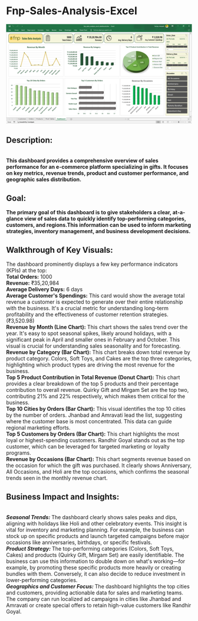 # Fnp-Sales-Analysis-Excel

<img alt="dashboard_image" src="https://github.com/tanmay-changade/Fnp-Sales-Analysis-Excel/blob/main/FnP%20Sales%20Analysis%20Using%20Excel.png"/>
<h2>Description:</h2><br>
<b>This dashboard provides a comprehensive overview of sales performance for an e-commerce platform specializing in gifts. It focuses on key metrics, revenue trends, product and customer performance, and geographic sales distribution.</b><br>
<h2>Goal:</h2>
<b>The primary goal of this dashboard is to give stakeholders a clear, at-a-glance view of sales data to quickly identify top-performing categories, customers, and regions.This information can be used to inform marketing strategies, inventory management, and business development decisions.</b><br>
<h2>Walkthrough of Key Visuals:</h2>
The dashboard prominently displays a few key performance indicators (KPIs) at the top:<br>
<b>Total Orders:</b> 1000<br>
<b>Revenue:</b> ₹35,20,984<br>
<b>Average Delivery Days:</b> 6 days<br>
<b>Average Customer's Spendings:</b> This card would show the average total revenue a customer is expected to generate over their entire relationship with the business. It's a crucial metric for understanding long-term profitability and the effectiveness of customer retention strategies.(₹3,520.98)<br>
<b>Revenue by Month (Line Chart):</b> This chart shows the sales trend over the year. It's easy to spot seasonal spikes, likely around holidays, with a significant peak in April and smaller ones in February and October. This visual is crucial for understanding sales seasonality and for forecasting.<br>
<b>Revenue by Category (Bar Chart):</b> This chart breaks down total revenue by product category. Colors, Soft Toys, and Cakes are the top three categories, highlighting which product types are driving the most revenue for the business.<br>
<b>Top 5 Product Contribution in Total Revenue (Donut Chart):</b> This chart provides a clear breakdown of the top 5 products and their percentage contribution to overall revenue. Quirky Gift and Mirgam Set are the top two, contributing 21% and 22% respectively, which makes them critical for the business.<br>
<b>Top 10 Cities by Orders (Bar Chart):</b> This visual identifies the top 10 cities by the number of orders. Jhanbad and Amravati lead the list, suggesting where the customer base is most concentrated. This data can guide regional marketing efforts.<br>
<b>Top 5 Customers by Orders (Bar Chart):</b> This chart highlights the most loyal or highest-spending customers. Randhir Goyal stands out as the top customer, which can be leveraged for targeted marketing or loyalty programs.<br>
<b>Revenue by Occasions (Bar Chart):</b> This chart segments revenue based on the occasion for which the gift was purchased. It clearly shows Anniversary, All Occasions, and Holi are the top occasions, which confirms the seasonal trends seen in the monthly revenue chart.<br>
<h2>Business Impact and Insights:</h2><br>
<b><i>Seasonal Trends: </i></b>The dashboard clearly shows sales peaks and dips, aligning with holidays like Holi and other celebratory events. This insight is vital for inventory and marketing planning. For example, the business can stock up on specific products and launch targeted campaigns before major occasions like anniversaries, birthdays, or specific festivals.<br>
<b><i>Product Strategy: </i></b>The top-performing categories (Colors, Soft Toys, Cakes) and products (Quirky Gift, Mirgam Set) are easily identifiable. The business can use this information to double down on what's working—for example, by promoting these specific products more heavily or creating bundles with them. Conversely, it can also decide to reduce investment in lower-performing categories.<br>
<b><i>Geographics and Customer Focus: </i></b>The dashboard highlights the top cities and customers, providing actionable data for sales and marketing teams. The company can run localized ad campaigns in cities like Jhanbad and Amravati or create special offers to retain high-value customers like Randhir Goyal.
